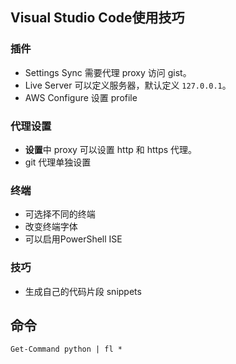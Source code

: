 ## Visual Studio Code使用技巧

### 插件
- Settings Sync 需要代理 proxy 访问 gist。
- Live Server 可以定义服务器，默认定义 `127.0.0.1`。
- AWS Configure 设置 profile

### 代理设置
- **设置**中 proxy 可以设置 http 和 https 代理。
- git 代理单独设置

### 终端
- 可选择不同的终端
- 改变终端字体
- 可以启用PowerShell ISE

### 技巧
- 生成自己的代码片段 snippets

## 命令
`Get-Command python | fl *`
